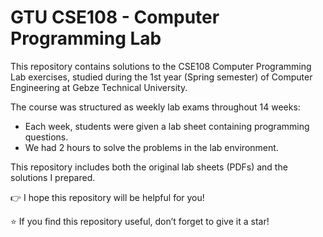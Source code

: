 # GTU CSE108 - Computer Programming Lab

This repository contains solutions to the CSE108 Computer Programming Lab exercises, studied during the 1st year (Spring semester) of Computer Engineering at Gebze Technical University.

The course was structured as weekly lab exams throughout 14 weeks:
- Each week, students were given a lab sheet containing programming questions.
- We had 2 hours to solve the problems in the lab environment.

This repository includes both the original lab sheets (PDFs) and the solutions I prepared.

👉 I hope this repository will be helpful for you!

⭐ If you find this repository useful, don’t forget to give it a star!